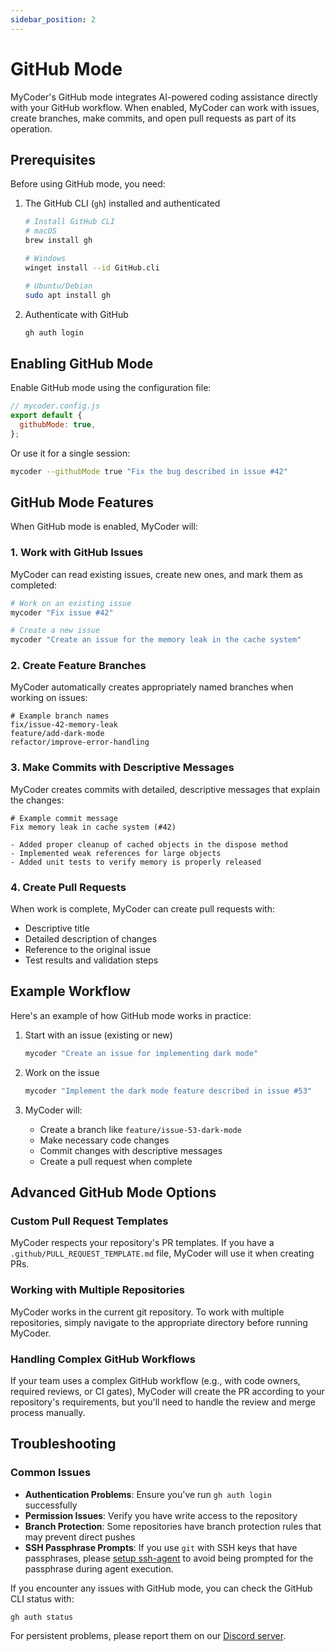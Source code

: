 ```yaml
---
sidebar_position: 2
---
```


# GitHub Mode

MyCoder's GitHub mode integrates AI-powered coding assistance directly with your GitHub workflow. When enabled, MyCoder can work with issues, create branches, make commits, and open pull requests as part of its operation.

## Prerequisites

Before using GitHub mode, you need:

1. The GitHub CLI (`gh`) installed and authenticated

   ```bash
   # Install GitHub CLI
   # macOS
   brew install gh

   # Windows
   winget install --id GitHub.cli

   # Ubuntu/Debian
   sudo apt install gh
   ```

2. Authenticate with GitHub
   ```bash
   gh auth login
   ```

## Enabling GitHub Mode

Enable GitHub mode using the configuration file:

```javascript
// mycoder.config.js
export default {
  githubMode: true,
};
```

Or use it for a single session:

```bash
mycoder --githubMode true "Fix the bug described in issue #42"
```

## GitHub Mode Features

When GitHub mode is enabled, MyCoder will:

### 1. Work with GitHub Issues

MyCoder can read existing issues, create new ones, and mark them as completed:

```bash
# Work on an existing issue
mycoder "Fix issue #42"

# Create a new issue
mycoder "Create an issue for the memory leak in the cache system"
```

### 2. Create Feature Branches

MyCoder automatically creates appropriately named branches when working on issues:

```
# Example branch names
fix/issue-42-memory-leak
feature/add-dark-mode
refactor/improve-error-handling
```

### 3. Make Commits with Descriptive Messages

MyCoder creates commits with detailed, descriptive messages that explain the changes:

```
# Example commit message
Fix memory leak in cache system (#42)

- Added proper cleanup of cached objects in the dispose method
- Implemented weak references for large objects
- Added unit tests to verify memory is properly released
```

### 4. Create Pull Requests

When work is complete, MyCoder can create pull requests with:

- Descriptive title
- Detailed description of changes
- Reference to the original issue
- Test results and validation steps

## Example Workflow

Here's an example of how GitHub mode works in practice:

1. Start with an issue (existing or new)

   ```bash
   mycoder "Create an issue for implementing dark mode"
   ```

2. Work on the issue

   ```bash
   mycoder "Implement the dark mode feature described in issue #53"
   ```

3. MyCoder will:
   - Create a branch like `feature/issue-53-dark-mode`
   - Make necessary code changes
   - Commit changes with descriptive messages
   - Create a pull request when complete

## Advanced GitHub Mode Options

### Custom Pull Request Templates

MyCoder respects your repository's PR templates. If you have a `.github/PULL_REQUEST_TEMPLATE.md` file, MyCoder will use it when creating PRs.

### Working with Multiple Repositories

MyCoder works in the current git repository. To work with multiple repositories, simply navigate to the appropriate directory before running MyCoder.

### Handling Complex GitHub Workflows

If your team uses a complex GitHub workflow (e.g., with code owners, required reviews, or CI gates), MyCoder will create the PR according to your repository's requirements, but you'll need to handle the review and merge process manually.

## Troubleshooting

### Common Issues

- **Authentication Problems**: Ensure you've run `gh auth login` successfully
- **Permission Issues**: Verify you have write access to the repository
- **Branch Protection**: Some repositories have branch protection rules that may prevent direct pushes
- **SSH Passphrase Prompts**: If you use `git` with SSH keys that have passphrases, please [setup ssh-agent](https://docs.github.com/en/authentication/connecting-to-github-with-ssh/generating-a-new-ssh-key-and-adding-it-to-the-ssh-agent) to avoid being prompted for the passphrase during agent execution.

If you encounter any issues with GitHub mode, you can check the GitHub CLI status with:

```bash
gh auth status
```

For persistent problems, please report them on our [Discord server](https://discord.gg/5K6TYrHGHt).
